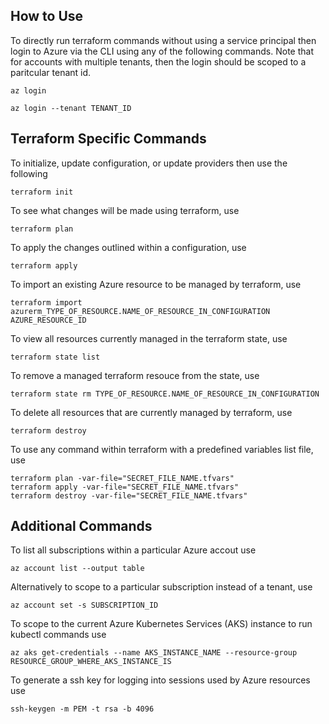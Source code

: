 ## How to Use

To directly run terraform commands without using a service principal then login to Azure via the CLI using any of the following commands. Note that for accounts with multiple tenants, then the login should be scoped to a paritcular tenant id.

```
az login
```

```
az login --tenant TENANT_ID
```

## Terraform Specific Commands

To initialize, update configuration, or update providers then use the following

```
terraform init
```

To see what changes will be made using terraform, use

```
terraform plan
```

To apply the changes outlined within a configuration, use

```
terraform apply
```

To import an existing Azure resource to be managed by terraform, use

```
terraform import azurerm_TYPE_OF_RESOURCE.NAME_OF_RESOURCE_IN_CONFIGURATION AZURE_RESOURCE_ID
```

To view all resources currently managed in the terraform state, use

```
terraform state list
```

To remove a managed terraform resouce from the state, use

```
terraform state rm TYPE_OF_RESOURCE.NAME_OF_RESOURCE_IN_CONFIGURATION
```

To delete all resources that are currently managed by terraform, use

```
terraform destroy
```

To use any command within terraform with a predefined variables list file, use

```
terraform plan -var-file="SECRET_FILE_NAME.tfvars"
terraform apply -var-file="SECRET_FILE_NAME.tfvars"
terraform destroy -var-file="SECRET_FILE_NAME.tfvars"
```

## Additional Commands

To list all subscriptions within a particular Azure accout use

```
az account list --output table
```

Alternatively to scope to a particular subscription instead of a tenant, use

```
az account set -s SUBSCRIPTION_ID
```

To scope to the current Azure Kubernetes Services (AKS) instance to run kubectl commands use

```
az aks get-credentials --name AKS_INSTANCE_NAME --resource-group RESOURCE_GROUP_WHERE_AKS_INSTANCE_IS
```

To generate a ssh key for logging into sessions used by Azure resources use

```
ssh-keygen -m PEM -t rsa -b 4096
```
